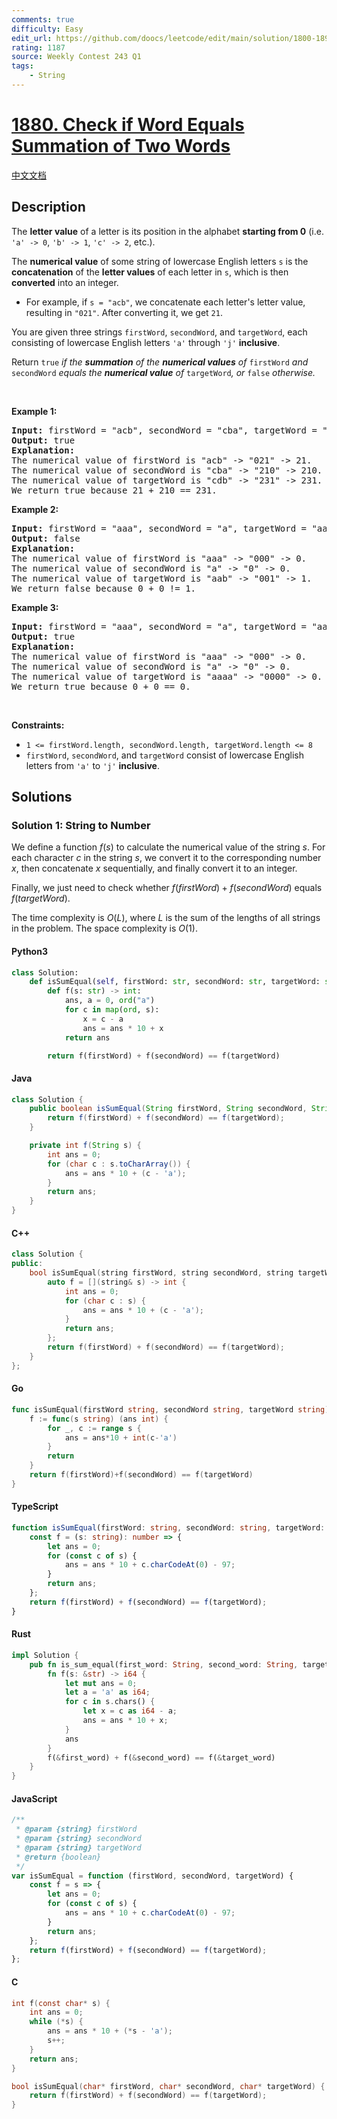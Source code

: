 ```yaml
---
comments: true
difficulty: Easy
edit_url: https://github.com/doocs/leetcode/edit/main/solution/1800-1899/1880.Check%20if%20Word%20Equals%20Summation%20of%20Two%20Words/README_EN.md
rating: 1187
source: Weekly Contest 243 Q1
tags:
    - String
---
```


<!-- problem:start -->

# [1880. Check if Word Equals Summation of Two Words](https://leetcode.com/problems/check-if-word-equals-summation-of-two-words)

[中文文档](/solution/1800-1899/1880.Check%20if%20Word%20Equals%20Summation%20of%20Two%20Words/README.md)

## Description

<!-- description:start -->

<p>The <strong>letter value</strong> of a letter is its position in the alphabet <strong>starting from 0</strong> (i.e. <code>&#39;a&#39; -&gt; 0</code>, <code>&#39;b&#39; -&gt; 1</code>, <code>&#39;c&#39; -&gt; 2</code>, etc.).</p>

<p>The <strong>numerical value</strong> of some string of lowercase English letters <code>s</code> is the <strong>concatenation</strong> of the <strong>letter values</strong> of each letter in <code>s</code>, which is then <strong>converted</strong> into an integer.</p>

<ul>
	<li>For example, if <code>s = &quot;acb&quot;</code>, we concatenate each letter&#39;s letter value, resulting in <code>&quot;021&quot;</code>. After converting it, we get <code>21</code>.</li>
</ul>

<p>You are given three strings <code>firstWord</code>, <code>secondWord</code>, and <code>targetWord</code>, each consisting of lowercase English letters <code>&#39;a&#39;</code> through <code>&#39;j&#39;</code> <strong>inclusive</strong>.</p>

<p>Return <code>true</code> <em>if the <strong>summation</strong> of the <strong>numerical values</strong> of </em><code>firstWord</code><em> and </em><code>secondWord</code><em> equals the <strong>numerical value</strong> of </em><code>targetWord</code><em>, or </em><code>false</code><em> otherwise.</em></p>

<p>&nbsp;</p>
<p><strong class="example">Example 1:</strong></p>

<pre>
<strong>Input:</strong> firstWord = &quot;acb&quot;, secondWord = &quot;cba&quot;, targetWord = &quot;cdb&quot;
<strong>Output:</strong> true
<strong>Explanation:</strong>
The numerical value of firstWord is &quot;acb&quot; -&gt; &quot;021&quot; -&gt; 21.
The numerical value of secondWord is &quot;cba&quot; -&gt; &quot;210&quot; -&gt; 210.
The numerical value of targetWord is &quot;cdb&quot; -&gt; &quot;231&quot; -&gt; 231.
We return true because 21 + 210 == 231.
</pre>

<p><strong class="example">Example 2:</strong></p>

<pre>
<strong>Input:</strong> firstWord = &quot;aaa&quot;, secondWord = &quot;a&quot;, targetWord = &quot;aab&quot;
<strong>Output:</strong> false
<strong>Explanation:</strong>
The numerical value of firstWord is &quot;aaa&quot; -&gt; &quot;000&quot; -&gt; 0.
The numerical value of secondWord is &quot;a&quot; -&gt; &quot;0&quot; -&gt; 0.
The numerical value of targetWord is &quot;aab&quot; -&gt; &quot;001&quot; -&gt; 1.
We return false because 0 + 0 != 1.
</pre>

<p><strong class="example">Example 3:</strong></p>

<pre>
<strong>Input:</strong> firstWord = &quot;aaa&quot;, secondWord = &quot;a&quot;, targetWord = &quot;aaaa&quot;
<strong>Output:</strong> true
<strong>Explanation:</strong>
The numerical value of firstWord is &quot;aaa&quot; -&gt; &quot;000&quot; -&gt; 0.
The numerical value of secondWord is &quot;a&quot; -&gt; &quot;0&quot; -&gt; 0.
The numerical value of targetWord is &quot;aaaa&quot; -&gt; &quot;0000&quot; -&gt; 0.
We return true because 0 + 0 == 0.
</pre>

<p>&nbsp;</p>
<p><strong>Constraints:</strong></p>

<ul>
	<li><code>1 &lt;= firstWord.length, </code><code>secondWord.length, </code><code>targetWord.length &lt;= 8</code></li>
	<li><code>firstWord</code>, <code>secondWord</code>, and <code>targetWord</code> consist of lowercase English letters from <code>&#39;a&#39;</code> to <code>&#39;j&#39;</code> <strong>inclusive</strong>.</li>
</ul>

<!-- description:end -->

## Solutions

<!-- solution:start -->

### Solution 1: String to Number

We define a function $\textit{f}(s)$ to calculate the numerical value of the string $s$. For each character $c$ in the string $s$, we convert it to the corresponding number $x$, then concatenate $x$ sequentially, and finally convert it to an integer.

Finally, we just need to check whether $\textit{f}(\textit{firstWord}) + \textit{f}(\textit{secondWord})$ equals $\textit{f}(\textit{targetWord})$.

The time complexity is $O(L)$, where $L$ is the sum of the lengths of all strings in the problem. The space complexity is $O(1)$.

<!-- tabs:start -->

#### Python3

```python
class Solution:
    def isSumEqual(self, firstWord: str, secondWord: str, targetWord: str) -> bool:
        def f(s: str) -> int:
            ans, a = 0, ord("a")
            for c in map(ord, s):
                x = c - a
                ans = ans * 10 + x
            return ans

        return f(firstWord) + f(secondWord) == f(targetWord)
```

#### Java

```java
class Solution {
    public boolean isSumEqual(String firstWord, String secondWord, String targetWord) {
        return f(firstWord) + f(secondWord) == f(targetWord);
    }

    private int f(String s) {
        int ans = 0;
        for (char c : s.toCharArray()) {
            ans = ans * 10 + (c - 'a');
        }
        return ans;
    }
}
```

#### C++

```cpp
class Solution {
public:
    bool isSumEqual(string firstWord, string secondWord, string targetWord) {
        auto f = [](string& s) -> int {
            int ans = 0;
            for (char c : s) {
                ans = ans * 10 + (c - 'a');
            }
            return ans;
        };
        return f(firstWord) + f(secondWord) == f(targetWord);
    }
};
```

#### Go

```go
func isSumEqual(firstWord string, secondWord string, targetWord string) bool {
	f := func(s string) (ans int) {
		for _, c := range s {
			ans = ans*10 + int(c-'a')
		}
		return
	}
	return f(firstWord)+f(secondWord) == f(targetWord)
}
```

#### TypeScript

```ts
function isSumEqual(firstWord: string, secondWord: string, targetWord: string): boolean {
    const f = (s: string): number => {
        let ans = 0;
        for (const c of s) {
            ans = ans * 10 + c.charCodeAt(0) - 97;
        }
        return ans;
    };
    return f(firstWord) + f(secondWord) == f(targetWord);
}
```

#### Rust

```rust
impl Solution {
    pub fn is_sum_equal(first_word: String, second_word: String, target_word: String) -> bool {
        fn f(s: &str) -> i64 {
            let mut ans = 0;
            let a = 'a' as i64;
            for c in s.chars() {
                let x = c as i64 - a;
                ans = ans * 10 + x;
            }
            ans
        }
        f(&first_word) + f(&second_word) == f(&target_word)
    }
}
```

#### JavaScript

```js
/**
 * @param {string} firstWord
 * @param {string} secondWord
 * @param {string} targetWord
 * @return {boolean}
 */
var isSumEqual = function (firstWord, secondWord, targetWord) {
    const f = s => {
        let ans = 0;
        for (const c of s) {
            ans = ans * 10 + c.charCodeAt(0) - 97;
        }
        return ans;
    };
    return f(firstWord) + f(secondWord) == f(targetWord);
};
```

#### C

```c
int f(const char* s) {
    int ans = 0;
    while (*s) {
        ans = ans * 10 + (*s - 'a');
        s++;
    }
    return ans;
}

bool isSumEqual(char* firstWord, char* secondWord, char* targetWord) {
    return f(firstWord) + f(secondWord) == f(targetWord);
}
```

<!-- tabs:end -->

<!-- solution:end -->

<!-- problem:end -->
